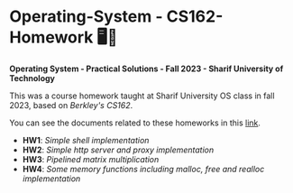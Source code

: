 # Operating-System - CS162-Homework 🖥️🐧
**Operating System - Practical Solutions - Fall 2023 - Sharif University of Technology**

This was a course homework taught at Sharif University OS class in fall 2023, based on *Berkley's CS162*.

You can see the documents related to these homeworks in this [link](https://inst.eecs.berkeley.edu/~cs162/fa22/).

* **HW1**: *Simple shell implementation*
* **HW2**: *Simple http server and proxy implementation*
* **HW3**: *Pipelined matrix multiplication*
* **HW4**: *Some memory functions including malloc, free and realloc implementation*
